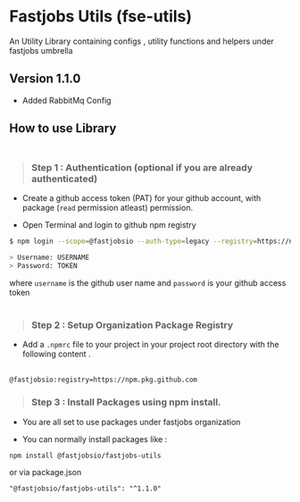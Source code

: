 # Fastjobs Utils (fse-utils)

An Utility Library containing configs , utility functions and helpers under fastjobs umbrella

## Version 1.1.0

- Added RabbitMq Config

## How to use Library <br></br>

> ### Step 1 : Authentication (optional if you are already authenticated)

- Create a github access token (PAT) for your github account, with package (```read``` permission atleast) permission.

- Open Terminal and login to github npm registry

```bash
$ npm login --scope=@fastjobsio --auth-type=legacy --registry=https://npm.pkg.github.com

> Username: USERNAME
> Password: TOKEN
```
where ``` username ``` is the github user name and ``` password ``` is your github access token
<br></br>
> ### Step 2 : Setup Organization Package Registry

- Add a ``` .npmrc ``` file to your project in your project root directory with the following content .
<br></br>
```
@fastjobsio:registry=https://npm.pkg.github.com
```

> ### Step 3 : Install Packages using npm install.

- You are all set to use packages under fastjobs organization 

- You can normally install packages like : 
```
npm install @fastjobsio/fastjobs-utils
```
or via package.json

```
"@fastjobsio/fastjobs-utils": "^1.1.0"
```